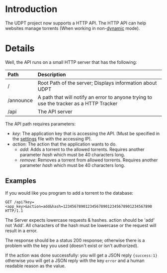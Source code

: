 # Introduction #
The UDPT project now supports a HTTP API. The HTTP API can help websites manage torrents (When working in non-[dynamic](TrackerTypes#Dynamic_Tracker.md) mode).

# Details #
Well, the API runs on a small HTTP server that has the following:

| **Path** | **Description** |
|:---------|:----------------|
| / | Root Path of the server; Displays information about UDPT |
| /announce | A path that will notify an error to anyone trying to use the tracker as a HTTP Tracker |
| /api | The API server |

The API path requires parameters:
  * _key_: The application key that is accessing the API. (Must be specified in the [settings](Settings#API_Keys.md) file with the accessing IP).
  * _action_: The action that the application wants to do.
    * _add_: Adds a torrent to the allowed torrents. Requires another parameter _hash_ which must be 40 characters long.
    * _remove_: Removes a torrent from allowed torrents. Requires another parameter _hash_ which must be 40 characters long.

## Examples ##
If you would like you program to add a torrent to the database:
```
GET /api?key=<app_key>&action=add&hash=1234567890123456789012345678901234567890 HTTP/1.1
```
The Server expects lowercase requests & hashes. action should be 'add' not 'Add'. All characters of the hash must be lowercase or the request will result in a error.

The response should be a status 200 response; otherwise there is a problem with the key you used (doesn't exist or isn't authorized).

If the action was done successfully: you will get a JSON reply `{success:1}` otherwise you will get a JSON reply with the key `error` and a human readable reason as the value.